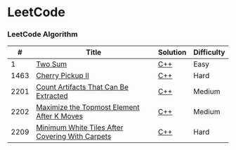 
LeetCode
========

### LeetCode Algorithm

| # | Title | Solution | Difficulty |
|---| ----- | -------- | ---------- |
|1|[Two Sum](https://leetcode.com/problems/two-sum/)| [C++](https://github.com/riyasingh1004/Leetcode/blob/main/1-100/1.%20Two%20Sum.cpp)|Easy|
|1463|[Cherry Pickup II](https://leetcode.com/problems/cherry-pickup-ii/)| [C++](https://github.com/riyasingh1004/Leetcode/blob/main/Extras/1463.%20Cherry%20Pickup%20II.cpp)|Hard|
|2201|[Count Artifacts That Can Be Extracted](https://leetcode.com/problems/count-artifacts-that-can-be-extracted/)| [C++](https://github.com/riyasingh1004/Leetcode/blob/main/Extras/2201.%20Count%20Artifacts%20That%20Can%20Be%20Extracted.cpp)|Medium|
|2202|[Maximize the Topmost Element After K Moves](https://leetcode.com/problems/maximize-the-topmost-element-after-k-moves/)| [C++](https://github.com/riyasingh1004/Leetcode/blob/main/Extras/2202.%20Maximize%20the%20Topmost%20Element%20After%20K%20Moves.cpp)|Medium|
|2209|[Minimum White Tiles After Covering With Carpets](https://leetcode.com/problems/minimum-white-tiles-after-covering-with-carpets/)| [C++](https://github.com/riyasingh1004/LeetcodeExtras/2209.%20Minimum%20White%20Tiles%20After%20Covering%20With%20Carpets.cpp)|Hard|


